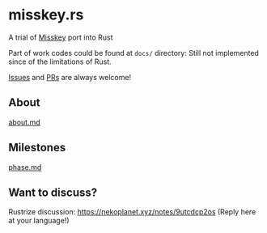 # misskey.rs

A trial of [Misskey](https://misskey-hub.net) port into Rust

Part of work codes could be found at `docs/` directory: Still not implemented since of the limitations of Rust.

[Issues](https://github.com/HotoRas/misskey.rs/issues) and [PRs](https://github.com/HotoRas/misskey.rs/pulls) are always welcome!

## About
[about.md](./docs/about.md)

## Milestones
[phase.md](./docs/phase.md)

## Want to discuss?
Rustrize discussion: https://nekoplanet.xyz/notes/9utcdcp2os (Reply here at your language!)
